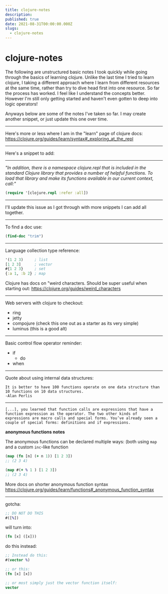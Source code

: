 ```yaml
---
title: clojure-notes
description:
published: true
date: 2021-08-31T00:00:00.000Z
slugs:
  - clojure-notes
---
```


# clojure-notes

The following are unstructured basic notes I took quickly while going through the basics of learning clojure.
Unlike the last time I tried to learn clojure, I taking a different approach where I learn from different resources
at the same time, rather than try to dive head first into one resource. So far the process has worked. I feel like
I understand the concepts better. However I'm still only getting started and haven't even gotten to deep into
logic operators!

Anyways below are some of the notes I've taken so far. I may create another snippet, or just update this one
over time.

---

Here's more or less where I am in the "learn" page of clojure docs:
https://clojure.org/guides/learn/syntax#_exploring_at_the_repl

---

Here's a snippet to add:

---

_"In addition, there is a namespace clojure.repl that is included in the standard Clojure library that provides a number of helpful functions. To load that library and make its functions available in our current context, call:"_

```clojure
(require '[clojure.repl :refer :all])
```

---

I'll update this issue as I got through with more snippets I can add all together.

---

To find a doc use:

```clojure
(find-doc "trim")
```

---

Language collection type reference:

```clojure
'(1 2 3)     ; list
[1 2 3]      ; vector
#{1 2 3}     ; set
{:a 1, :b 2} ; map
```

Clojure has docs on "weird characters. Should be super useful when starting out:
https://clojure.org/guides/weird_characters

---

Web servers with clojure to checkout:

- ring
- jetty
- compojure (check this one out as a starter as its very simple)
- luminus (this is a good alt)

---

Basic control flow operator reminder:

- if
  - do
- when

---

Quote about using internal data structures:

```
It is better to have 100 functions operate on one data structure than 10 functions on 10 data structures.
-Alan Perlis
```

---

```
[...], you learned that function calls are expressions that have a function expression as the operator. The two other kinds of expressions are macro calls and special forms. You’ve already seen a couple of special forms: definitions and if expressions.
```

**anonymous functions notes**

The anonymous functions can be declared multiple ways:
(both using `map` and a custom `inc`-like function

```clojure
(map (fn [n] (+ n 1)) [1 2 3])
;; (2 3 4)
```

```clojure
(map #(+ % 1 ) [1 2 3])
;; (2 3 4)
```

More docs on shorter anonymous function syntax
https://clojure.org/guides/learn/functions#_anonymous_function_syntax

---

gotcha:

```clojure
;; DO NOT DO THIS
#([%])
```

will turn into:

```clojure
(fn [x] ([x]))
```

do this instead:

```clojure
;; Instead do this:
#(vector %)

;; or this:
(fn [x] [x])

;; or most simply just the vector function itself:
vector
```
